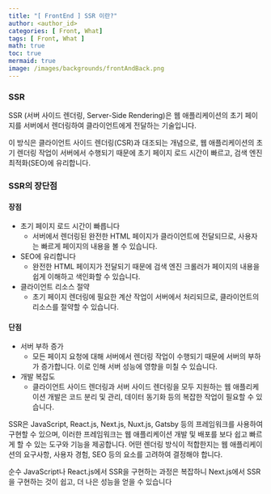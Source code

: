 ```yaml
---
title: "[ FrontEnd ] SSR 이란?"
author: <author_id>
categories: [ Front, What]
tags: [ Front, What ]
math: true
toc: true
mermaid: true
image: /images/backgrounds/frontAndBack.png
---
```


### SSR
SSR (서버 사이드 렌더링, Server-Side Rendering)은 웹 애플리케이션의 초기 페이지를 서버에서 렌더링하여 클라이언트에게 전달하는 기술입니다. 

이 방식은 클라이언트 사이드 렌더링(CSR)과 대조되는 개념으로, 웹 애플리케이션의 초기 렌더링 작업이 서버에서 수행되기 때문에 초기 페이지 로드 시간이 빠르고, 검색 엔진 최적화(SEO)에 유리합니다.

### SSR의 장단점
#### 장점
  - 초기 페이지 로드 시간이 빠릅니다 
    - 서버에서 렌더링된 완전한 HTML 페이지가 클라이언트에 전달되므로, 사용자는 빠르게 페이지의 내용을 볼 수 있습니다.
  - SEO에 유리합니다
    - 완전한 HTML 페이지가 전달되기 때문에 검색 엔진 크롤러가 페이지의 내용을 쉽게 이해하고 색인화할 수 있습니다.
  - 클라이언트 리소스 절약 
    - 초기 페이지 렌더링에 필요한 계산 작업이 서버에서 처리되므로, 클라이언트의 리소스를 절약할 수 있습니다.
#### 단점
  - 서버 부하 증가
    - 모든 페이지 요청에 대해 서버에서 렌더링 작업이 수행되기 때문에 서버의 부하가 증가합니다. 이로 인해 서버 성능에 영향을 미칠 수 있습니다.
  - 개발 복잡도
    - 클라이언트 사이드 렌더링과 서버 사이드 렌더링을 모두 지원하는 웹 애플리케이션 개발은 코드 분리 및 관리, 데이터 동기화 등의 복잡한 작업이 필요할 수 있습니다.


SSR은 JavaScript, React.js, Next.js, Nuxt.js, Gatsby 등의 프레임워크를 사용하여 구현할 수 있으며, 이러한 프레임워크는 웹 애플리케이션 개발 및 배포를 보다 쉽고 빠르게 할 수 있는 도구와 기능을 제공합니다. 어떤 렌더링 방식이 적합한지는 웹 애플리케이션의 요구사항, 사용자 경험, SEO 등의 요소를 고려하여 결정해야 합니다.

순수 JavaScript나 React.js에서 SSR을 구현하는 과정은 복잡하니 Next.js에서 SSR을 구현하는 것이 쉽고, 더 나은 성능을 얻을 수 있습니다
